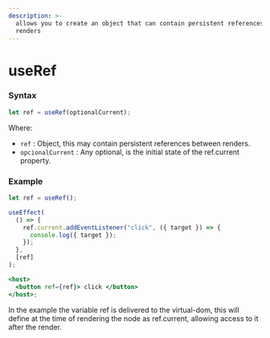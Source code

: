 ```yaml
---
description: >-
  allows you to create an object that can contain persistent references between
  renders
---
```


# useRef

### Syntax

```javascript
let ref = useRef(optionalCurrent);
```

Where:

* `ref` : Object, this may contain persistent references between renders.
* `opcionalCurrent` : Any optional, is the initial state of the ref.current property.

### Example

```jsx
let ref = useRef();

useEffect(
  () => {
    ref.current.addEventListener("click", ({ target }) => {
      console.log({ target });
    });
  },
  [ref]
);

<host>
  <button ref={ref}> click </button>
</host>;
```

In the example the variable ref is delivered to the virtual-dom, this will define at the time of rendering the node as ref.current, allowing access to it after the render.

